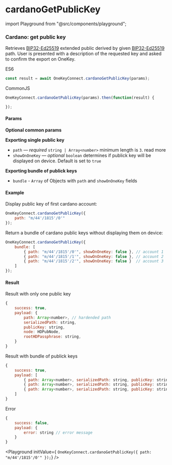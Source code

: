 # cardanoGetPublicKey

import Playground from "@src/components/playground";

### Cardano: get public key

Retrieves [BIP32-Ed25519](https://cardanolaunch.com/assets/Ed25519\_BIP.pdf) extended public derived by given [BIP32-Ed25519](https://cardanolaunch.com/assets/Ed25519\_BIP.pdf) path. User is presented with a description of the requested key and asked to confirm the export on OneKey.

ES6

```javascript
const result = await OneKeyConnect.cardanoGetPublicKey(params);
```

CommonJS

```javascript
OneKeyConnect.cardanoGetPublicKey(params).then(function(result) {

});
```

#### Params

**Optional common params**

**Exporting single public key**

* `path` — _required_ `string | Array<number>` minimum length is `3`. read more
* `showOnOneKey` — _optional_ `boolean` determines if publick key will be displayed on device. Default is set to `true`

**Exporting bundle of publick keys**

* `bundle` - `Array` of Objects with `path` and `showOnOneKey` fields

#### Example

Display public key of first cardano account:

```javascript
OneKeyConnect.cardanoGetPublicKey({
    path: "m/44'/1815'/0'"
});
```

Return a bundle of cardano public keys without displaying them on device:

```javascript
OneKeyConnect.cardanoGetPublicKey({
    bundle: [
        { path: "m/44'/1815'/0'", showOnOneKey: false }, // account 1
        { path: "m/44'/1815'/1'", showOnOneKey: false }, // account 2
        { path: "m/44'/1815'/2'", showOnOneKey: false }  // account 3
    ]
});
```

#### Result

Result with only one public key

```javascript
{
    success: true,
    payload: {
        path: Array<number>, // hardended path
        serializedPath: string,
        publicKey: string,
        node: HDPubNode,
        rootHDPassphrase: string,
    }
}
```

Result with bundle of publick keys

```javascript
{
    success: true,
    payload: [
        { path: Array<number>, serializedPath: string, publicKey: string, node: HDPubNode, hdPassphrase: string }, // account 1
        { path: Array<number>, serializedPath: string, publicKey: string, node: HDPubNode, rootHDPassphrase: string }, // account 2
        { path: Array<number>, serializedPath: string, publicKey: string, node: HDPubNode, hdPassphrase: string }  // account 3
    ]
}
```

Error

```javascript
{
    success: false,
    payload: {
        error: string // error message
    }
}
```

\<Playground initValue={ `OneKeyConnect.cardanoGetPublicKey({ path: "m/44'/1815'/0'" });`} />
